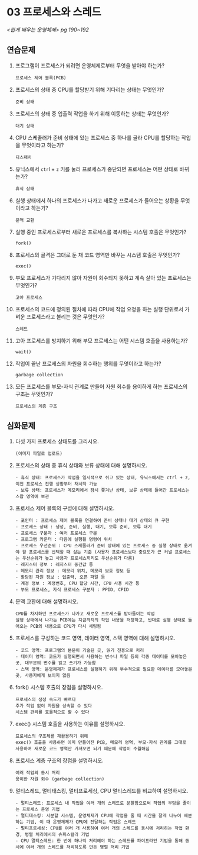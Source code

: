 # 03 프로세스와 스레드

*<쉽게 배우는 운영체제> pg 190~192*



## 연습문제

1. 프로그램이 프로세스가 되려면 운영체제로부터 무엇을 받아야 하는가?

   ```
   프로세스 제어 블록(PCB)
   ```

2. 프로세스의 상태 중 CPU를 할당받기 위해 기다리는 상태는 무엇인가?

   ```
   준비 상태
   ```

3. 프로세스의 상태 중 입출력 작업을 하기 위해 이동하는 상태는 무엇인가?

   ```
   대기 상태
   ```

4. CPU 스케줄러가 준비 상태에 있는 프로세스 중 하나를 골라 CPU를 할당하는 작업을 무엇이라고 하는가?

   ```
   디스패치
   ```

5. 유닉스에서 `ctr`l + `z` 키를 눌러 프로세스가 중단되면 프로세스는 어떤 상태로 바뀌는가?

   ```
   휴식 상태
   ```

6. 실행 상태에서 하나의 프로세스가 나가고 새로운 프로세스가 들어오는 상황을 무엇이라고 하는가?

   ```
   문맥 교환
   ```

7. 실행 중인 프로세스로부터 새로운 프로세스를 복사하는 시스템 호출은 무엇인가?

   ```
   fork()
   ```

8. 프로세스의 골격은 그대로 둔 채 코드 영역만 바꾸는 시스템 호출은 무엇인가?

   ```
   exec()
   ```

9. 부모 프로세스가 기다리지 않아 자원이 회수되지 못하고 계속 살아 있는 프로세스는 무엇인가?

   ```
   고아 프로세스
   ```

10. 프로세스의 코드에 정의된 절차에 따라 CPU에 작업 요청을 하는 실행 단위로서 가벼운 프로세스라고 불리는 것은 무엇인가?

    ```
    스레드
    ```

11. 고아 프로세스를 방지하기 위해 부모 프로세스는 어떤 시스템 호출을 사용하는가?

    ```
    wait()
    ```

12. 작업이 끝난 프로세스의 자원을 회수하는 행위를 무엇이라고 하는가?

    ```
    garbage collection
    ```

13. 모든 프로세스를 부모-자식 관계로 만들어 자원 회수를 용이하게 하는 프로세스의 구조는 무엇인가?

    ```
    프로세스의 계층 구조
    ```



## 심화문제

1. 다섯 가지 프로세스 상태도를 그리시오.

   ```
   (이미지 파일로 업로드)
   ```

2. 프로세스의 상태 중 휴식 상태와 보류 상태에 대해 설명하시오.

   ```
   - 휴식 상태: 프로세스가 작업을 일시적으로 쉬고 있는 상태, 유닉스에서는 ctrl + z, 이전 프로세스 진행 상황부터 재시작 가능
   - 보류 상태: 프로세스가 메모리에서 잠시 쫓겨난 상태, 보류 상태에 들어간 프로세스는 스왑 영역에 보관
   ```

3. 프로세스 제어 블록의 구성에 대해 설명하시오.

   ```
   - 포인터 : 프로세스 제어 블록을 연결하여 준비 상태나 대기 상태의 큐 구현
   - 프로세스 상태 : 생성, 준비, 실행, 대기, 보류 준비, 보류 대기
   - 프로세스 구분자 : 여러 프로세스 구분
   - 프로그램 카운터 : 다음에 실행될 명령어 위치
   - 프로세스 우선순위 : CPU 스케줄러가 준비 상태에 있는 프로세스 중 실행 상태로 옮겨야 할 프로세스를 선택할 때 삼는 기준 (사용자 프로세스보다 중요도가 큰 커널 프로세스는 우선순위가 높고 사용자 프로세스끼리도 우선순위가 다름)
   - 레지스터 정보 : 레지스터 중간값 등
   - 메모리 관리 정보 : 메모리 위치, 메모리 보호 정보 등
   - 할당된 자원 정보 : 입출력, 오픈 파일 등
   - 계정 정보 : 계정번호, CPU 할당 시간, CPU 사용 시간 등
   - 부모 프로세스, 자식 프로세스 구분자 : PPID, CPID
   ```

4. 문맥 교환에 대해 설명하시오.

   ```
   CPU를 차지하던 프로세스가 나가고 새로운 프로세스를 받아들이는 작업
   실행 상태에서 나가는 PCB에는 지금까지의 작업 내용을 저장하고, 반대로 실행 상태로 들어오는 PCB의 내용으로 CPU가 다시 세팅됨
   ```

5. 프로세스를 구성하는 코드 영역, 데이터 영역, 스택 영역에 대해 설명하시오.

   ```
   - 코드 영역: 프로그램의 본문이 기술된 곳, 읽기 전용으로 처리
   - 데이터 영역: 코드가 실행되면서 사용하는 변수나 파일 등의 각종 데이터를 모아놓은 곳, 대부분의 변수를 읽고 쓰기가 가능함
   - 스택 영역: 운영체제가 프로세스를 실행하기 위해 부수적으로 필요한 데이터를 모아놓은 곳, 사용자에게 보이지 않음
   ```

6. fork() 시스템 호출의 장점을 설명하시오.

   ```
   프로세스의 생성 속도가 빠르다
   추가 작업 없이 자원을 상속할 수 있다
   시스템 관리를 효율적으로 할 수 있다
   ```

7. exec() 시스템 호출을 사용하는 이유를 설명하시오.

   ```
   프로세스의 구조체를 재활용하기 위해
   exec() 호출을 사용하면 이미 만들어진 PCB, 메모리 영역, 부모-자식 관계를 그대로 사용하며 새로운 코드 영역만 가져오면 되기 때문에 작업이 수월해짐
   ```

8. 프로세스 계층 구조의 장점을 설명하시오.

   ```
   여러 작업의 동시 처리
   용이한 자원 회수 (garbage collection)
   ```

9. 멀티스레드, 멀티태스킹, 멀티프로세싱, CPU 멀티스레드를 비교하여 설명하시오.

   ```
   - 멀티스레드: 프로세스 내 작업을 여러 개의 스레드로 분할함으로써 작업의 부담을 줄이는 프로세스 운영 기법
   - 멀티태스킹: 시분할 시스템, 운영체제가 CPU에 작업을 줄 때 시간을 잘게 나누어 배분하는 기법, 이 때 운영체제가 CPU에 전달하는 작업은 스레드
   - 멀티프로세싱: CPU를 여러 개 사용하여 여러 개의 스레드를 동시에 처리하는 작업 환경, 병렬 처리에서의 슈퍼스칼라 기법
   - CPU 멀티스레드: 한 번에 하나씩 처리해야 하는 스레드를 파이프라인 기법을 통해 동시에 여러 개의 스레드를 처리하도록 만든 병렬 처리 기법
   ```

   